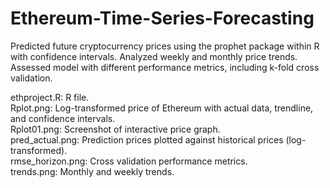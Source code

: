 # Ethereum-Time-Series-Forecasting
Predicted future cryptocurrency prices using the prophet package within R with confidence intervals. Analyzed weekly and monthly price trends. Assessed model with different performance metrics, including k-fold cross validation.

ethproject.R: R file.  
Rplot.png: Log-transformed price of Ethereum with actual data, trendline, and confidence intervals.  
Rplot01.png: Screenshot of interactive price graph.  
pred_actual.png: Prediction prices plotted against historical prices (log-transformed).  
rmse_horizon.png: Cross validation performance metrics.  
trends.png: Monthly and weekly trends.  
